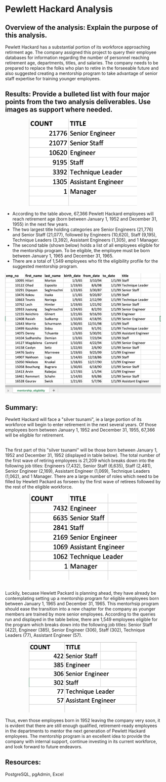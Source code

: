 # Pewlett Hackard Analysis

## Overview of the analysis: Explain the purpose of this analysis.
Pewlett Hackard has a substantial portion of its workforce approaching retirment age. The company assigned this project to query their employee databases for information regarding the number of personnel reaching retirement age, departments, titles, and salaries. The company needs to be prepared to replace the folks who plan to retire in the forseeable future and also suggested creating a mentorship program to take advantage of senior staff expertise for training younger employees. 

## Results: Provide a bulleted list with four major points from the two analysis deliverables. Use images as support where needed.
<p align=center>
<img src="https://github.com/Shelka4444/Pewlett_Hackard_Analysis/blob/main/Images/Retiring_titles.png" alt="Retiring Titles Table" width=350>
</p>

- According to the table above, 67,366 Pewlett Hackard employees will reach retirement age (born between January 1, 1952 and December 31, 1955) in the next few years.
- The two largest title holding categories are Senior Engineers (21,776) and Senior Staff (21,077), followed by Engineers (10,620), Staff (9,195), Technique Leaders (3,392), Assistant Engineers (1,305), and 1 Manager.
- The second table (shown below) holds a list of all employees eligible for the mentorship program. To be eligible, the employee must be born between January 1, 1965 and December 31, 1965.
- There are a total of 1,549 employees who fit the eligibility profile for the suggested mentorship program.

<p align=center>
<img src="https://github.com/Shelka4444/Pewlett_Hackard_Analysis/blob/main/Images/Mentorship_Eligibility.png" alt="Mentorship Table" width=600>
</p>
  
## Summary: 

Pewlett Hackard will face a "silver tsunami", ie a large portion of its workforce will begin to enter retirement in the next several years. Of those employees born between January 1, 1952 and December 31, 1955, 67,366 will be eligible for retirement.
 
<br>The first part of this "silver tsunami" will be those born between January 1, 1952 and December 31, 1952 (displayed in table below). The total number of the first wave of retiring employees is 21,209 which breaks down into the following job titles: Engineers (7,432), Senior Staff (6,635), Staff (2,481), Senior Engineer (2,169), Assistant Engineer (1,069), Technique Leaders (1,062), and 1 Manager. There are a large number of roles which need to be filled by Hewlett Packard as forseen by the first wave of retirees followed by the rest of the eligible workforce.
<p align=center>
<img src="https://github.com/Shelka4444/Pewlett_Hackard_Analysis/blob/main/Images/Retiring_titles_1952.png" alt="Retiring Titles B.1952" width=350>
</p> 

<br>Luckily, becuase Hewlett Packard is planning ahead, they have already be contemplating setting up a mentorship program for eligible employees born between January 1, 1965 and December 31, 1965. This mentorhsip program should ease the transition into a new chapter for the company as younger members are trained by more senior employees. According to the queries run and displayed in the table below, there are 1,549 employees eligible for the program which breaks down into the following job titles: Senior Staff (422), Engineer (385), Senior Engineer (306), Staff (302), Technique Leaders (77), Assistant Engineer (57). 

<p align=center>
<img src="https://github.com/Shelka4444/Pewlett_Hackard_Analysis/blob/main/Images/Mentorship_eligibility_titles.png" alt="Mentorship Eligibility by Title" width=350>
</p>  

Thus, even those employees born in 1952 leaving the company very soon, it is evident that there are still enough qualified, retirement-ready employees in the departments to mentor the next generation of Pewlett Hackard employees. The mentorship program is an excellent idea to provide the company with internal support, continue investing in its current workforce, and look forward to future endeavors.

## Resources:
PostgreSQL, pgAdmin, Excel
